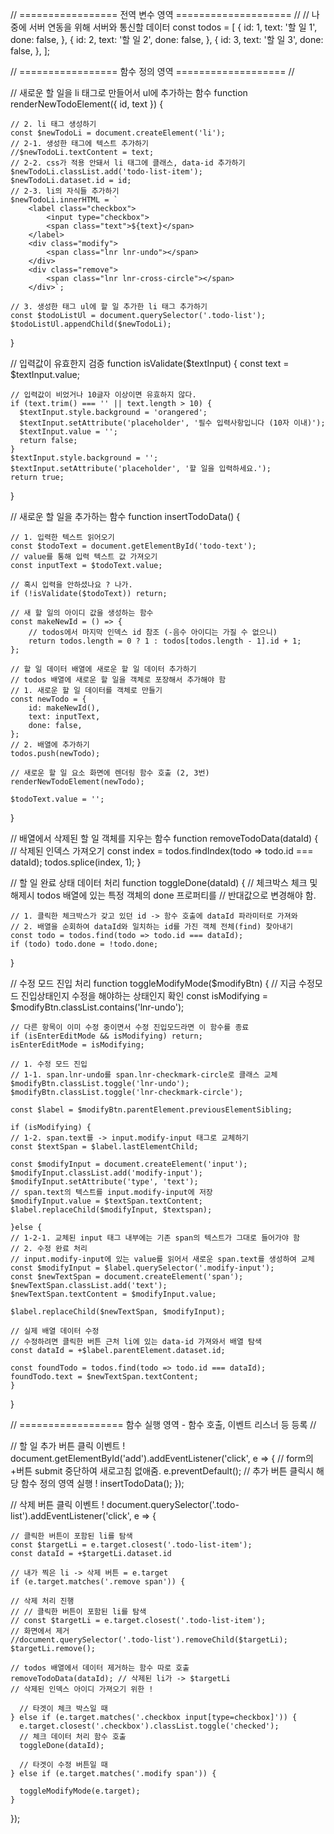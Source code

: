 // ================= 전역 변수 영역 ==================== //
// 나중에 서버 연동을 위해 서버와 통신할 데이터
const todos = [
    {
        id: 1,
        text: '할 일 1',
        done: false,
    },
    {
        id: 2,
        text: '할 일 2',
        done: false,
    },
    {
        id: 3,
        text: '할 일 3',
        done: false,
    },
];


// ================= 함수 정의 영역 =================== //

// 새로운 할 일을 li 태그로 만들어서 ul에 추가하는 함수
function renderNewTodoElement({ id, text }) {
    
    // 2. li 태그 생성하기
    const $newTodoLi = document.createElement('li');
    // 2-1. 생성한 태그에 텍스트 추가하기
    //$newTodoLi.textContent = text;
    // 2-2. css가 적용 안돼서 li 태그에 클래스, data-id 추가하기
    $newTodoLi.classList.add('todo-list-item');
    $newTodoLi.dataset.id = id;
    // 2-3. li의 자식들 추가하기
    $newTodoLi.innerHTML = `
        <label class="checkbox">
            <input type="checkbox">
            <span class="text">${text}</span>
        </label>
        <div class="modify">
            <span class="lnr lnr-undo"></span>
        </div>
        <div class="remove">
            <span class="lnr lnr-cross-circle"></span>
        </div>`;

    // 3. 생성한 태그 ul에 할 일 추가한 li 태그 추가하기
    const $todoListUl = document.querySelector('.todo-list');
    $todoListUl.appendChild($newTodoLi);
}

// 입력값이 유효한지 검증
function isValidate($textInput) {
    const text = $textInput.value;
  
    // 입력값이 비었거나 10글자 이상이면 유효하지 않다.
    if (text.trim() === '' || text.length > 10) {
      $textInput.style.background = 'orangered';
      $textInput.setAttribute('placeholder', '필수 입력사항입니다 (10자 이내)');
      $textInput.value = '';
      return false;
    }
    $textInput.style.background = '';
    $textInput.setAttribute('placeholder', '할 일을 입력하세요.');
    return true;
  }

// 새로운 할 일을 추가하는 함수
function insertTodoData() {
    
    // 1. 입력한 텍스트 읽어오기
    const $todoText = document.getElementById('todo-text');
    // value를 통해 입력 텍스트 값 가져오기
    const inputText = $todoText.value;
    
    // 혹시 입력을 안하셨나요 ? 나가.
    if (!isValidate($todoText)) return;

    // 새 할 일의 아이디 값을 생성하는 함수
    const makeNewId = () => {
        // todos에서 마지막 인덱스 id 참조 (-음수 아이디는 가질 수 없으니)
        return todos.length = 0 ? 1 : todos[todos.length - 1].id + 1;
    };

    // 할 일 데이터 배열에 새로운 할 일 데이터 추가하기
    // todos 배열에 새로운 할 일을 객체로 포장해서 추가해야 함
    // 1. 새로운 할 일 데이터를 객체로 만들기
    const newTodo = {
        id: makeNewId(),
        text: inputText,
        done: false,
    };
    // 2. 배열에 추가하기
    todos.push(newTodo);

    // 새로운 할 일 요소 화면에 렌더링 함수 호출 (2, 3번)
    renderNewTodoElement(newTodo);
    
    $todoText.value = '';
}

// 배열에서 삭제된 할 일 객체를 지우는 함수
function removeTodoData(dataId) {
    // 삭제된 인덱스 가져오기
    const index = todos.findIndex(todo => todo.id === dataId);
    todos.splice(index, 1);
}

// 할 일 완료 상태 데이터 처리
function toggleDone(dataId) {
    // 체크박스 체크 및 해제시 todos 배열에 있는 특정 객체의 done 프로퍼티를
    // 반대값으로 변경해야 함.

    // 1. 클릭한 체크박스가 갖고 있던 id -> 함수 호출에 dataId 파라미터로 가져와
    // 2. 배열을 순회하여 dataId와 일치하는 id를 가진 객체 전체(find) 찾아내기
    const todo = todos.find(todo => todo.id === dataId);
    if (todo) todo.done = !todo.done; 
}

// 수정 모드 진입 처리
function toggleModifyMode($modifyBtn) {
    // 지금 수정모드 진입상태인지 수정을 해야하는 상태인지 확인
    const isModifying = $modifyBtn.classList.contains('lnr-undo');

    // 다른 항목이 이미 수정 중이면서 수정 진입모드라면 이 함수를 종료
    if (isEnterEditMode && isModifying) return;
    isEnterEditMode = isModifying;

    // 1. 수정 모드 진입
    // 1-1. span.lnr-undo를 span.lnr-checkmark-circle로 클래스 교체
    $modifyBtn.classList.toggle('lnr-undo');
    $modifyBtn.classList.toggle('lnr-checkmark-circle');

    const $label = $modifyBtn.parentElement.previousElementSibling;

    if (isModifying) {
    // 1-2. span.text를 -> input.modify-input 태그로 교체하기
    const $textSpan = $label.lastElementChild;

    const $modifyInput = document.createElement('input');
    $modifyInput.classList.add('modify-input');
    $modifyInput.setAttribute('type', 'text');
    // span.text의 텍스트를 input.modify-input에 저장
    $modifyInput.value = $textSpan.textContent;
    $label.replaceChild($modifyInput, $textspan);
    
    }else {
    // 1-2-1. 교체된 input 태그 내부에는 기존 span의 텍스트가 그대로 들어가야 함
    // 2. 수정 완료 처리
    // input.modify-input에 있는 value를 읽어서 새로운 span.text를 생성하여 교체
    const $modifyInput = $label.querySelector('.modify-input');
    const $newTextSpan = document.createElement('span');
    $newTextSpan.classList.add('text');
    $newTextSpan.textContent = $modifyInput.value;

    $label.replaceChild($newTextSpan, $modifyInput);

    // 실제 배열 데이터 수정
    // 수정하려면 클릭한 버튼 근처 li에 있는 data-id 가져와서 배열 탐색
    const dataId = +$label.parentElement.dataset.id;

    const foundTodo = todos.find(todo => todo.id === dataId);
    foundTodo.text = $newTextSpan.textContent;
    }
}

// ================== 함수 실행 영역 - 함수 호출, 이벤트 리스너 등 등록 //

// 할 일 추가 버튼 클릭 이벤트 !
document.getElementById('add').addEventListener('click', e => {
    // form의 +버튼 submit 중단하여 새로고침 없애줌. 
    e.preventDefault();
    // 추가 버튼 클릭시 해당 함수 정의 영역 실행 !
    insertTodoData();
});

// 삭제 버튼 클릭 이벤트 !
document.querySelector('.todo-list').addEventListener('click', e => {
   
    // 클릭한 버튼이 포함된 li를 탐색
    const $targetLi = e.target.closest('.todo-list-item');
    const dataId = +$targetLi.dataset.id
    
    // 내가 찍은 li -> 삭제 버튼 = e.target
    if (e.target.matches('.remove span')) {

    // 삭제 처리 진행
    // // 클릭한 버튼이 포함된 li를 탐색
    // const $targetLi = e.target.closest('.todo-list-item');
    // 화면에서 제거
    //document.querySelector('.todo-list').removeChild($targetLi);
    $targetLi.remove();

    // todos 배열에서 데이터 제거하는 함수 따로 호출
    removeTodoData(dataId); // 삭제된 li가 -> $targetLi
    // 삭제된 인덱스 아이디 가져오기 위한 ! 
    
      // 타겟이 체크 박스일 때 
    } else if (e.target.matches('.checkbox input[type=checkbox]')) {
      e.target.closest('.checkbox').classList.toggle('checked');
      // 체크 데이터 처리 함수 호출
      toggleDone(dataId);
      
      // 타겟이 수정 버튼일 때
    } else if (e.target.matches('.modify span')) {

      toggleModifyMode(e.target);
    }
});
